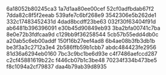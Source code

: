 6a18052b80245ca3
1a7d1aa80ee00cef
52cf0adfbdab67f2
7dda82c8f5f2eeab
539afe7c6bf268e9
3542306e5b262de1
332c17483452431d
4dad8bcdff23be63
032f30f63404f91d
ab6481b396396091
e30b45d90849eb93
3ba2bfa00741c7ba
8e0e72b3fdfcaa9d
c129bb9f36258544
5cb57b55edd4db0c
a20ab5c6eb00addf
150f16b27eef4ad8
6b4ae08b3fb3db1b
be3f3a3c2712a3e4
2b586ffb59b1cbb7
abdc484423fe2956
81d36a6294eb0160
7bc3c9bc1be6d93e
c4f7486aefccd287
c2cf45881619b22c
f446cb07b1c3be48
70234f334b473be5
f8c1094a2cf79837
daa4b79ab39d8935
